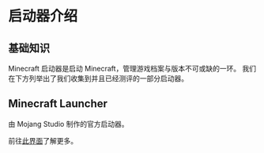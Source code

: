 # 启动器介绍

## 基础知识

Minecraft 启动器是启动 Minecraft，管理游戏档案与版本不可或缺的一环。
我们在下方列举出了我们收集到并且已经测评的一部分启动器。

## Minecraft Launcher

由 Mojang Studio 制作的官方启动器。

前往[此界面](/launchers/minecraft-launcher)了解更多。

## 